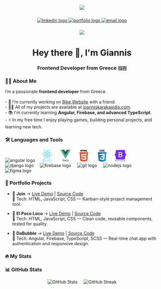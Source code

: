<div align="center">
  <img height="150" src="https://media.giphy.com/media/M9gbBd9nbDrOTu1Mqx/giphy.gif"  />
</div>

###

<div align="center">
  <a href="https://linkedin.com/in/Ioannis-karakasidis" target="_blank">
    <img src="https://img.shields.io/static/v1?message=LinkedIn&logo=linkedin&label=&color=0077B5&logoColor=white&labelColor=&style=for-the-badge" height="25" alt="linkedin logo"  />
  </a>
  <a href="https://ioanniskarakasidis.com/" target="_blank">
    <img src="https://img.shields.io/static/v1?message=Portfolio&logo=react&label=&color=61DAFB&logoColor=white&labelColor=&style=for-the-badge" height="25" alt="portfolio logo"  />
  </a>
  <a href="mailto:gianniskarakasidhs@hotmail.com">
   <img src="https://img.shields.io/static/v1?message=Email&logo=microsoft-outlook&label=&color=0078D4&logoColor=white&labelColor=&style=for-the-badge" height="25" alt="email logo" />
  </a>
</div>

###

<div align="center">
  <img src="https://visitor-badge.laobi.icu/badge?page_id=Ioannis-Karakasidis.Ioannis-Karakasidis&"  />
</div>

###

<h1 align="center">Hey there 👋, I'm Giannis</h1>
<h3 align="center">Frontend Developer from Greece 🇬🇷</h3>

###

<h3 align="left">👩‍💻  About Me</h3>

<p align="left">
I’m a passionate <b>frontend developer</b> from Greece.<br><br>
- 🔭 I’m currently working on <a href="https://github.com/Eugen1188/frontend_shop">Bike Website</a> with a friend.<br>
- 👨‍💻 All of my projects are available at <a href="https://ioanniskarakasidis.com/">ioanniskarakasidis.com</a>.<br>
- 📚 I'm currently learning <b>Angular, Firebase, and advanced TypeScript</b>.<br>
- ⚡ In my free time I enjoy playing games, building personal projects, and learning new tech.
</p>

###

<h3 align="left">🛠 Languages and Tools</h3>

<div align="left">
  <img src="https://angular.io/assets/images/logos/angular/angular.svg" height="40" alt="angular logo" />
  <img width="12" />
  <img src="https://raw.githubusercontent.com/devicons/devicon/master/icons/react/react-original-wordmark.svg" height="40" alt="react logo" />
  <img width="12" />
  <img src="https://raw.githubusercontent.com/devicons/devicon/master/icons/vuejs/vuejs-original-wordmark.svg" height="40" alt="vuejs logo" />
  <img width="12" />
  <img src="https://raw.githubusercontent.com/devicons/devicon/master/icons/html5/html5-original-wordmark.svg" height="40" alt="html logo" />
  <img width="12" />
  <img src="https://raw.githubusercontent.com/devicons/devicon/master/icons/css3/css3-original-wordmark.svg" height="40" alt="css logo" />
  <img width="12" />
  <img src="https://raw.githubusercontent.com/devicons/devicon/master/icons/bootstrap/bootstrap-plain-wordmark.svg" height="40" alt="bootstrap logo" />
  <img width="12" />
  <img src="https://cdn.worldvectorlogo.com/logos/django.svg" height="40" alt="django logo" />
  <img width="12" />
  <img src="https://www.vectorlogo.zone/logos/firebase/firebase-icon.svg" height="40" alt="firebase logo" />
  <img width="12" />
  <img src="https://www.vectorlogo.zone/logos/git-scm/git-scm-icon.svg" height="40" alt="git logo" />
  <img width="12" />
  <img src="https://cdn.jsdelivr.net/gh/devicons/devicon/icons/nodejs/nodejs-original-wordmark.svg" height="40" alt="nodejs logo" />
  <img width="12" />
  <img src="https://www.vectorlogo.zone/logos/figma/figma-icon.svg" height="40" alt="figma logo" />
</div>

###

<h3 align="left">🚀 Portfolio Projects</h3>

- 🎯 <b>Join</b> → [Live Demo](https://join.ioanniskarakasidis.com/index.html) | [Source Code](https://github.com/Ioannis-Karakasidis/Portfolio/tree/main/Join)  
  📌 Tech: HTML, JavaScript, CSS — Kanban-style project management tool.  

- 🎯 <b>El Poco Loco</b> → [Live Demo](https://elpocoloco.ioanniskarakasidis.com/index.html) | [Source Code](https://github.com/Ioannis-Karakasidis/Portfolio/tree/main/El%20Poco%20loco)  
  📌 Tech: HTML, JavaScript, CSS — Clean code, reusable components, tested for quality.  

- 🎯 <b>DaBubble</b> → [Live Demo](https://dabubble.ioanniskarakasidis.com/) | [Source Code](https://github.com/Ioannis-Karakasidis/Portfolio/tree/main/da-bubble)  
  📌 Tech: Angular, Firebase, TypeScript, SCSS — Real-time chat app with authentication and responsive design.  

###

<h3 align="left">🔥 My Stats</h3>

### 📊 GitHub Stats

<div align="center">
  <img src="https://github-readme-stats.vercel.app/api?username=Ioannis-Karakasidis&show_icons=true&theme=radical" alt="GitHub Stats" height="200" width="350"/>
  &nbsp;&nbsp;&nbsp;
  <img src="https://streak-stats.demolab.com?user=Ioannis-Karakasidis&theme=radical&hide_border=false" alt="GitHub Streak" height="200" width="380"/>
</div>
